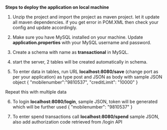 **Steps to deploy the application on local machine**

1)  Unzip the project and import the project as maven project. let it update all maven dependencies. if you get error in POM.XML then check your config and update accordingly.

2) Make sure you have MySQL installed on your machine. Update **application.properties** with your MySQL username and password.

3) Create a schema with name as **transactional** in MySQL.

4) start the server, 2 tables will be created automatically in schema. 

5) To enter data in tables, run URL **localhost:8080/save** (change port as per your application) as type post and JSON as body with sample JSON object
{
    "mobilenumber":"9810537",
    "creditLimit": "10000"
}

Repeat this with multiple data

6) To login **localhost:8080/login**, sample JSON, token will be generated which will be further used
{
	"mobilenumber": "9810537"
}

7) To enter spend transactions call **localhost:8080/spend** sample JSON, also add authorization code retrieved from /login API
